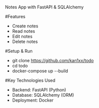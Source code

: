 Notes App with FastAPI & SQLAlchemy

#Features
- Create notes
- Read notes
- Edit notes
- Delete notes

#Setup & Run
- git clone https://github.com/kan1xx/todo
- cd todo  
- docker-compose up --build  

#Key Technologies Used
- Backend: FastAPI (Python)
- Database: SQLAlchemy (ORM)
- Deployment: Docker
